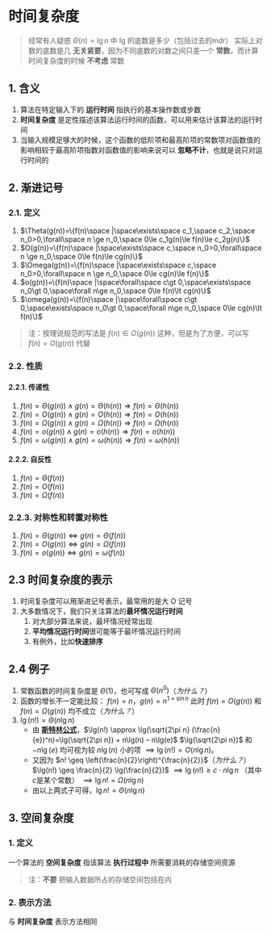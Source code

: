 # 时间复杂度

> 经常有人疑惑 $\Theta(n)=\lg n$ 中 lg 的底数是多少（包括过去的mdr）
> 实际上对数的底数是几 **无关紧要**，因为不同底数的对数之间只差一个 **常数**，而计算时间复杂度的时候 **不考虑** 常数

## 1. 含义

1. 算法在特定输入下的 **运行时间** 指执行的基本操作数或步数
2. **时间复杂度** 是定性描述该算法运行时间的函数，可以用来估计该算法的运行时间
3. 当输入规模足够大的时候，这个函数的低阶项和最高阶项的常数项对函数值的影响相较于最高阶项指数对函数值的影响来说可以 **忽略不计**，也就是说只对运行时间的

## 2. 渐进记号

### 2.1. 定义

1. $\Theta(g(n))=\{f(n)\space |\space\exists\space c_1,\space c_2,\space n_0>0,\forall\space n \ge n_0,\space 0\le c_1g(n)\le f(n)\le c_2g(n)\}$
2. $O(g(n))=\{f(n)\space |\space\exists\space c,\space n_0>0,\forall\space n \ge n_0,\space 0\le f(n)\le cg(n)\}$
3. $\Omega(g(n))=\{f(n)\space |\space\exists\space c,\space n_0>0,\forall\space n \ge n_0,\space 0\le cg(n)\le f(n)\}$
4. $o(g(n))=\{f(n)\space |\space\forall\space c\gt 0,\space\exists\space n_0\gt 0,\space\forall n\ge n_0,\space 0\le f(n)\lt cg(n)\}$
5. $\omega(g(n))=\{f(n)\space |\space\forall\space c\gt 0,\space\exists\space n_0\gt 0,\space\forall n\ge n_0,\space 0\le cg(n)\lt f(n)\}$

> 注：按理说规范的写法是 $f(n)\in O(g(n))$ 这种，但是为了方便，可以写 $f(n)=O(g(n))$ 代替

### 2.2. 性质

#### 2.2.1. 传递性

1. $f(n)=\Theta(g(n))\wedge g(n)=\Theta(h(n))\Rightarrow f(n)=\Theta(h(n))$
2. $f(n)=O(g(n))\wedge g(n)=O(h(n))\Rightarrow f(n)=O(h(n))$
3. $f(n)=\Omega(g(n))\wedge g(n)=\Omega(h(n))\Rightarrow f(n)=\Omega(h(n))$
4. $f(n)=o(g(n))\wedge g(n)=o(h(n))\Rightarrow f(n)=o(h(n))$
5. $f(n)=\omega(g(n))\wedge g(n)=\omega(h(n))\Rightarrow f(n)=\omega(h(n))$

#### 2.2.2. 自反性

1. $f(n)=\Theta(f(n))$
2. $f(n)=O(f(n))$
3. $f(n)=\Omega(f(n))$

### 2.2.3. 对称性和转置对称性

1. $f(n)=\Theta(g(n))\Leftrightarrow g(n)=\Theta(f(n))$
2. $f(n)=O(g(n))\Leftrightarrow g(n)=\Omega(f(n))$
3. $f(n)=o(g(n))\Leftrightarrow g(n)=\omega(f(n))$

## 2.3 时间复杂度的表示

1. 时间复杂度可以用渐进记号表示，最常用的是大 O 记号
2. 大多数情况下，我们只关注算法的**最坏情况运行时间**
   1. 对大部分算法来说，最坏情况经常出现
   2. **平均情况运行时间**很可能等于最坏情况运行时间
   3. 有例外，比如**快速排序**

## 2.4 例子

1. 常数函数的时间复杂度是 $\Theta(1)$，也可写成 $\Theta(n^0)$（*为什么？*）
2. 函数的增长不一定能比较：
   $f(n)=n$，$g(n)=n^{1+\sin n}$
   此时 $f(n)=O(g(n))$ 和 $f(n)=\Omega(g(n))$ 均不成立（*为什么？*）
3. $\lg(n!)=\Theta(n\lg n)$
   + 由 [**斯特林公式**](https://zhuanlan.zhihu.com/p/145007068)，$\lg(n!) \approx \lg(\sqrt{2\pi n} (\frac{n}{e})^n)=\lg(\sqrt{2\pi n}) + n\lg(n) – n\lg(e)$
      $\lg(\sqrt{2\pi n})$ 和 $- n\lg(e)$ 均可视为较 $n\lg(n)$ 小的项
      $\implies\lg(n!) = O(n\lg{n})$。
   + 又因为 $n! \geq \left(\frac{n}{2}\right)^{\frac{n}{2}}$（*为什么？*）
      $\lg(n!) \geq \frac{n}{2} \lg(\frac{n}{2})$
      $\implies\lg(n!) \geq c \cdot n\lg{n}$ （其中$c$是某个常数）
      $\implies\lg{n}! = \Omega(n\lg{n})$
   + 由以上两式子可得，$\lg{n}! = \Theta(n\lg{n})$

## 3. 空间复杂度

### 1. 定义

一个算法的 **空间复杂度** 指该算法 **执行过程中** 所需要消耗的存储空间资源
> 注：**不要** 把输入数据所占的存储空间包括在内

### 2. 表示方法

与 **时间复杂度** 表示方法相同
